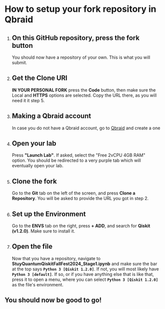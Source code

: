 # How to setup your fork repository in Qbraid

1. ## On this GitHub repository, press the fork button

    You should now have a repository of your own. This is what you will submit.

2. ## Get the Clone URI

    **IN YOUR PERSONAL FORK** press the **Code** button, then make sure the Local and **HTTPS** options are selected. Copy the URL there, as you will need it it step 5.
    
4. ## Making a Qbraid account

    In case you do not have a Qbraid account, go to [Qbraid](https://account.qbraid.com/) and create a one

5. ## Open your lab

   Press **"Launch Lab"**. If asked, select the "Free 2vCPU 4GB RAM" option. You should be redirected to a very purple tab which will eventually open your lab.

6. ## Clone the fork

   Go to the **Git** tab on the left of the screen, and press **Clone a Repository**. You will be asked to provide the URL you got in step 2. 

7. ## Set up the Environment

   Go to the **ENVS** tab on the right, press **+ ADD**, and search for **Qiskit (v1.2.0)**. Make sure to install it.

8. ## Open the file

   Now that you have a repository, navigate to **StuyQuantumQiskitFallFest2024_Stage1.ipynb** and make sure the bar at the top says **`Python 3 [Qiskit 1.2.0]`**. If not, you will most likely have **`Python 3 [default]`**. If so, or if you have anything else that is like that, press it to open a menu, where you can select **`Python 3 [Qiskit 1.2.0]`** as the file's environment.


## You should now be good to go!